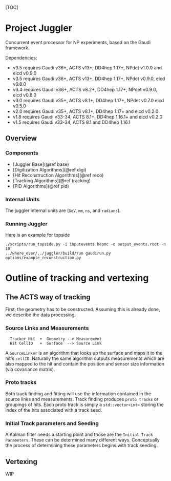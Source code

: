 [TOC]

# Project Juggler

Concurrent event processor for NP experiments, based on the Gaudi framework.

Dependencies:
  - v3.5 requires Gaudi v36+, ACTS v13+, DD4hep 1.17+, NPdet v1.0.0 and eicd v0.9.0
  - v3.5 requires Gaudi v36+, ACTS v13+, DD4hep 1.17+, NPdet v0.9.0, eicd v0.8.0
  - v3.4 requires Gaudi v36+, ACTS v8.2+, DD4hep 1.17+, NPdet v0.9.0, eicd v0.8.0
  - v3.0 requires Gaudi v35+, ACTS v8.1+, DD4hep 1.17+, NPdet v0.7.0 eicd v0.5.0
  - v2.0 requires Gaudi v35+, ACTS v8.1+, DD4hep 1.17+ and eicd v0.2.0
  - v1.8 requires Gaudi v33-34, ACTS 8.1+, DD4hep 1.16.1+ and eicd v0.2.0
  - v1.5 requires Gaudi v33-34, ACTS 8.1 and DD4hep 1.16.1

Overview
--------

### Components

 - [Juggler Base](@ref base)
 - [Digitization Algorithms](@ref digi)
 - [Hit Reconstruction Algorithms](@ref reco)
 - [Tracking Algorithms](@ref tracking) 
 - [PID Algorithms](@ref pid) 

### Internal Units

The juggler internal units are (`GeV`, `mm`, `ns`, and `radians`).


### Running Juggler

Here is an example for topside
```
./scripts/run_topside.py -i inputevents.hepmc -o output_events.root -n 10
../where_ever/../juggler/build/run gaudirun.py options/example_reconstruction.py
```

# Outline of tracking and vertexing

## The ACTS way of tracking

First, the geometry has to be constructed.  Assuming this is already done, we describe the data processing.

### Source Links and Measurements

```
  Tracker Hit  +  Geometry --> Measurement
  Hit CellID   +  Surface  --> Source Link
```

A `SourceLinker` is an algorithm that looks up the surface and maps it to the hit's `cellID`.
Naturally the same algorithm outputs measurements which are also mapped to the hit and contain the position 
and sensor size information (via covariance matrix).


### Proto tracks

Both track finding and fitting will use the information contained in the source links and measurements.
Track finding produces `proto tracks` or groupings of hits.  Each proto track is simply a `std::vector<int>` storing the index of the
hits associated with a track seed.

### Initial Track parameters and Seeding

A Kalman filter needs a starting point and those are the `Initial Track Parameters`. These can be determined many different ways. 
Conceptually the process of determining these parameters begins with track seeding.


## Vertexing

WIP





